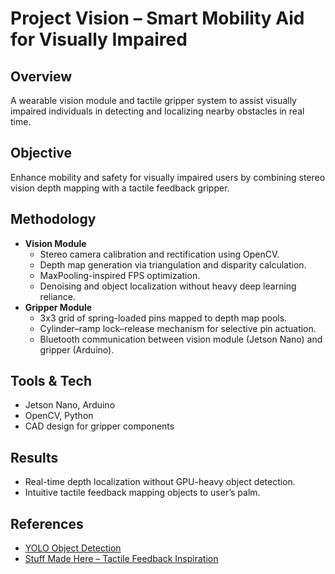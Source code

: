 # Project Vision – Smart Mobility Aid for Visually Impaired

## Overview
A wearable vision module and tactile gripper system to assist visually impaired individuals in detecting and localizing nearby obstacles in real time.

## Objective
Enhance mobility and safety for visually impaired users by combining stereo vision depth mapping with a tactile feedback gripper.

## Methodology
- **Vision Module**
  - Stereo camera calibration and rectification using OpenCV.
  - Depth map generation via triangulation and disparity calculation.
  - MaxPooling-inspired FPS optimization.
  - Denoising and object localization without heavy deep learning reliance.
- **Gripper Module**
  - 3x3 grid of spring-loaded pins mapped to depth map pools.
  - Cylinder–ramp lock–release mechanism for selective pin actuation.
  - Bluetooth communication between vision module (Jetson Nano) and gripper (Arduino).

## Tools & Tech
- Jetson Nano, Arduino
- OpenCV, Python
- CAD design for gripper components

## Results
- Real-time depth localization without GPU-heavy object detection.
- Intuitive tactile feedback mapping objects to user’s palm.

## References
- [YOLO Object Detection](https://pjreddie.com/darknet/yolo/)
- [Stuff Made Here – Tactile Feedback Inspiration](https://youtu.be/8Au47gnXs0w)
